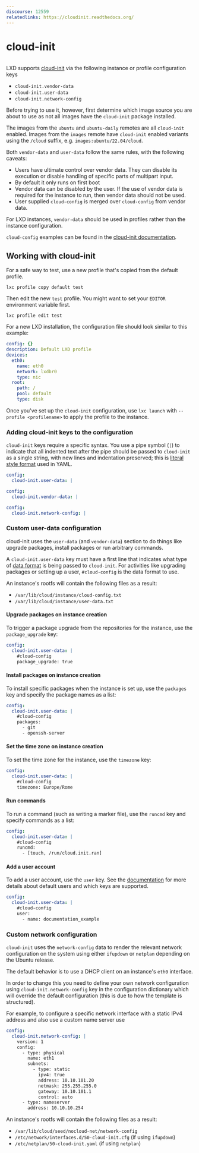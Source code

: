 ```yaml
---
discourse: 12559
relatedlinks: https://cloudinit.readthedocs.org/
---
```


# cloud-init

```{youtube} https://www.youtube.com/watch?v=8OCG15TAldI
```

LXD supports [cloud-init](https://launchpad.net/cloud-init) via the following instance or profile
configuration keys

* `cloud-init.vendor-data`
* `cloud-init.user-data`
* `cloud-init.network-config`

Before trying to use it, however, first determine which image source you are
about to use as not all images have the `cloud-init` package installed.

The images from the `ubuntu` and `ubuntu-daily` remotes are all `cloud-init` enabled.
Images from the `images` remote have `cloud-init` enabled variants using the `/cloud` suffix, e.g. `images:ubuntu/22.04/cloud`.

Both `vendor-data` and `user-data` follow the same rules, with the following caveats:

* Users have ultimate control over vendor data. They can disable its execution or disable handling of specific parts of multipart input.
* By default it only runs on first boot
* Vendor data can be disabled by the user. If the use of vendor data is required for the instance to run, then vendor data should not be used.
* User supplied `cloud-config` is merged over `cloud-config` from vendor data.

For LXD instances, `vendor-data` should be used in profiles rather than the instance configuration.

`cloud-config` examples can be found in the [cloud-init documentation](https://cloudinit.readthedocs.io/en/latest/topics/examples.html).

## Working with cloud-init

For a safe way to test, use a new profile that's copied from the default profile.

    lxc profile copy default test

Then edit the new `test` profile. You might want to set your `EDITOR` environment variable first.

    lxc profile edit test

For a new LXD installation, the configuration file should look similar to this example:

```yaml
config: {}
description: Default LXD profile
devices:
  eth0:
    name: eth0
    network: lxdbr0
    type: nic
  root:
    path: /
    pool: default
    type: disk
```

Once you've set up the `cloud-init` configuration, use `lxc launch` with `--profile <profilename>` to apply the profile to the instance.

### Adding cloud-init keys to the configuration

`cloud-init` keys require a specific syntax. You use a pipe symbol (`|`) to indicate that all indented text after the pipe should be passed to `cloud-init` as a single string, with new lines and indentation preserved; this is [literal style format](https://yaml.org/spec/1.2.2/#812-literal-style) used in YAML.

```yaml
config:
  cloud-init.user-data: |
```

```yaml
config:
  cloud-init.vendor-data: |
```

```yaml
config:
  cloud-init.network-config: |
```

### Custom user-data configuration

cloud-init uses the `user-data` (and `vendor-data`) section to do things like upgrade packages, install packages or run arbitrary commands.

A `cloud-init.user-data` key must have a first line that indicates what type of [data format](https://cloudinit.readthedocs.io/en/latest/topics/format.html) is being passed to `cloud-init`. For activities like upgrading packages or setting up a user, `#cloud-config` is the data format to use.

An instance's rootfs will contain the following files as a result:

* `/var/lib/cloud/instance/cloud-config.txt`
* `/var/lib/cloud/instance/user-data.txt`

#### Upgrade packages on instance creation

To trigger a package upgrade from the repositories for the instance, use the `package_upgrade` key:

```yaml
config:
  cloud-init.user-data: |
    #cloud-config
    package_upgrade: true
```

#### Install packages on instance creation

To install specific packages when the instance is set up, use the `packages` key and specify the package names as a list:

```yaml
config:
  cloud-init.user-data: |
    #cloud-config
    packages:
      - git
      - openssh-server
```

#### Set the time zone on instance creation

To set the time zone for the instance, use the `timezone` key:

```yaml
config:
  cloud-init.user-data: |
    #cloud-config
    timezone: Europe/Rome
```

#### Run commands

To run a command (such as writing a marker file), use the `runcmd` key and specify commands as a list:

```yaml
config:
  cloud-init.user-data: |
    #cloud-config
    runcmd:
      - [touch, /run/cloud.init.ran]
```

#### Add a user account

To add a user account, use the `user` key. See the [documentation](https://cloudinit.readthedocs.io/en/latest/topics/examples.html#including-users-and-groups) for more details about default users and which keys are supported.

```yaml
config:
  cloud-init.user-data: |
    #cloud-config
    user:
      - name: documentation_example
```

### Custom network configuration

`cloud-init` uses the `network-config` data to render the relevant network
configuration on the system using either `ifupdown` or `netplan` depending
on the Ubuntu release.

The default behavior is to use a DHCP client on an instance's `eth0` interface.

In order to change this you need to define your own network configuration
using `cloud-init.network-config` key in the configuration dictionary which will override
the default configuration (this is due to how the template is structured).

For example, to configure a specific network interface with a static IPv4
address and also use a custom name server use

```yaml
config:
  cloud-init.network-config: |
    version: 1
    config:
      - type: physical
        name: eth1
        subnets:
          - type: static
            ipv4: true
            address: 10.10.101.20
            netmask: 255.255.255.0
            gateway: 10.10.101.1
            control: auto
      - type: nameserver
        address: 10.10.10.254
```

An instance's rootfs will contain the following files as a result:

* `/var/lib/cloud/seed/nocloud-net/network-config`
* `/etc/network/interfaces.d/50-cloud-init.cfg` (if using `ifupdown`)
* `/etc/netplan/50-cloud-init.yaml` (if using `netplan`)
